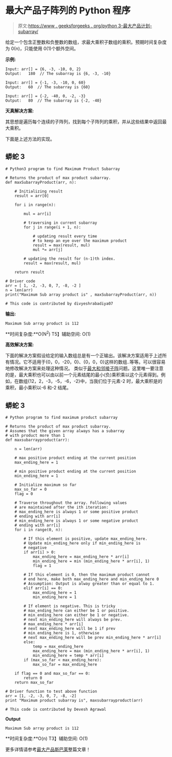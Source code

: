 # 最大产品子阵列的 Python 程序

> 原文:[https://www . geeksforgeeks . org/python 3-最大产品计划-subarray/](https://www.geeksforgeeks.org/python3-program-for-maximum-product-subarray/)

给定一个包含正整数和负整数的数组，求最大乘积子数组的乘积。预期时间复杂度为 0(n)，只能使用 0(1)个额外空间。

**示例:**

```
Input: arr[] = {6, -3, -10, 0, 2}
Output:   180  // The subarray is {6, -3, -10}

Input: arr[] = {-1, -3, -10, 0, 60}
Output:   60  // The subarray is {60}

Input: arr[] = {-2, -40, 0, -2, -3}
Output:   80  // The subarray is {-2, -40}
```

**天真解决方案:**

其思想是遍历每个连续的子阵列，找到每个子阵列的乘积，并从这些结果中返回最大乘积。

下面是上述方法的实现。

## 蟒蛇 3

```
# Python3 program to find Maximum Product Subarray

# Returns the product of max product subarray.
def maxSubarrayProduct(arr, n):

    # Initializing result
    result = arr[0]

    for i in range(n):

        mul = arr[i]

        # traversing in current subarray
        for j in range(i + 1, n):

            # updating result every time
            # to keep an eye over the maximum product
            result = max(result, mul)
            mul *= arr[j]

        # updating the result for (n-1)th index.
        result = max(result, mul)

    return result

# Driver code
arr = [ 1, -2, -3, 0, 7, -8, -2 ]
n = len(arr)
print("Maximum Sub array product is" , maxSubarrayProduct(arr, n))

# This code is contributed by divyeshrabadiya07
```

**输出:**

```
Maximum Sub array product is 112
```

**时间复杂度:**O(N<sup>2</sup>)
T5】辅助空间: O(1)

**高效解决方案:**

下面的解决方案假设给定的输入数组总是有一个正输出。该解决方案适用于上述所有情况。它不适用于{0，0，-20，0}、{0，0，0}这样的数组..等等。可以很容易地修改解决方案来处理这种情况。
类似于[最大和邻接子阵](https://www.geeksforgeeks.org/largest-sum-contiguous-subarray/)问题。这里唯一要注意的是，最大乘积也可以由以前一个元素结尾的最小(负)乘积乘以这个元素得到。例如，在数组{12，2，-3，-5，-6，-2}中，当我们位于元素-2 时，最大乘积是的乘积，最小乘积以-6 和-2 结尾。

## 蟒蛇 3

```
# Python program to find maximum product subarray

# Returns the product of max product subarray.
# Assumes that the given array always has a subarray
# with product more than 1
def maxsubarrayproduct(arr):

    n = len(arr)

    # max positive product ending at the current position
    max_ending_here = 1

    # min positive product ending at the current position
    min_ending_here = 1

    # Initialize maximum so far
    max_so_far = 0
    flag = 0

    # Traverse throughout the array. Following values
    # are maintained after the ith iteration:
    # max_ending_here is always 1 or some positive product
    # ending with arr[i]
    # min_ending_here is always 1 or some negative product
    # ending with arr[i]
    for i in range(0, n):

        # If this element is positive, update max_ending_here.
        # Update min_ending_here only if min_ending_here is
        # negative
        if arr[i] > 0:
            max_ending_here = max_ending_here * arr[i]
            min_ending_here = min (min_ending_here * arr[i], 1)
            flag = 1

        # If this element is 0, then the maximum product cannot
        # end here, make both max_ending_here and min_ending_here 0
        # Assumption: Output is alway greater than or equal to 1.
        elif arr[i] == 0:
            max_ending_here = 1
            min_ending_here = 1

        # If element is negative. This is tricky
        # max_ending_here can either be 1 or positive.
        # min_ending_here can either be 1 or negative.
        # next min_ending_here will always be prev.
        # max_ending_here * arr[i]
        # next max_ending_here will be 1 if prev
        # min_ending_here is 1, otherwise
        # next max_ending_here will be prev min_ending_here * arr[i]
        else:
            temp = max_ending_here
            max_ending_here = max (min_ending_here * arr[i], 1)
            min_ending_here = temp * arr[i]
        if (max_so_far < max_ending_here):
            max_so_far = max_ending_here

    if flag == 0 and max_so_far == 0:
        return 0
    return max_so_far

# Driver function to test above function
arr = [1, -2, -3, 0, 7, -8, -2]
print "Maximum product subarray is", maxsubarrayproduct(arr)

# This code is contributed by Devesh Agrawal
```

**Output**

```
Maximum Sub array product is 112
```

**时间复杂度:**O(n)
T3】辅助空间: O(1)

更多详情请参考[最大产品斯巴莱](https://www.geeksforgeeks.org/maximum-product-subarray/)整篇文章！